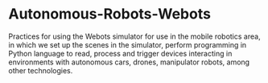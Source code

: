 # Autonomous-Robots-Webots
Practices for using the Webots simulator for use in the mobile robotics area, in which we set up the scenes in the simulator, perform programming in Python language to read, process and trigger devices interacting in environments with autonomous cars, drones, manipulator robots, among other technologies.
